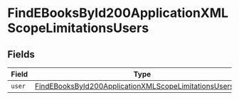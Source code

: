 # FindEBooksById200ApplicationXMLScopeLimitationsUsers


## Fields

| Field                                                                                                                                           | Type                                                                                                                                            | Required                                                                                                                                        | Description                                                                                                                                     |
| ----------------------------------------------------------------------------------------------------------------------------------------------- | ----------------------------------------------------------------------------------------------------------------------------------------------- | ----------------------------------------------------------------------------------------------------------------------------------------------- | ----------------------------------------------------------------------------------------------------------------------------------------------- |
| `user`                                                                                                                                          | [FindEBooksById200ApplicationXMLScopeLimitationsUsersUser](../../models/operations/findebooksbyid200applicationxmlscopelimitationsusersuser.md) | :heavy_minus_sign:                                                                                                                              | N/A                                                                                                                                             |
